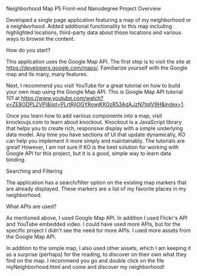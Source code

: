 Neighborhood Map P5 Front-end Nanodegree
Project Overview

Developed a single page application featuring a map of my neighborhood or a neighborhood. Added additional functionality to this map including highlighted locations, third-party data about those locations and various ways to browse the content.

How do you start?

This application uses the Google Map API. The first step is to visit the site at https://developers.google.com/maps/. Familiarize yourself with the Google map and its many, many features. 

Next, I recommend you visit YouTube for a great tutorial on how to build your own map using the Google Map API. This is Google Map API tutorial 101 at https://www.youtube.com/watch?v=ZE8ODPL2VPI&list=PLrtRjIOGYRowjKK0zR53AdAJzN7tqIV9H&index=1.

Once you learn how to add various components into a map, visit knockoujs.com to learn about knockout. Knockout is a JavaScript library that helps you to create rich, responsive display with a simple underlying data model. Any time you have sections of UI that update dynamically, KO can help you implement it more simply and maintainably. The tutorials are great! However, I am not sure if KO is the best solution for working with Google API for this project, but it is a good, simple way to learn data binding. 

Searching and Filtering

The application has a search/filter option on the existing map markers that are already displayed. These markers are a list of my favorite places in my neighborhood.

What APIs are used?

As mentioned above, I used Google Map API. In addition I used Flickr's API and YouTube embedded video. I could have used more APIs, but for the specific project I didn't see the need for more APIs. I used more assets from the Google Map API.

In addition to the simple map, I also used other assets, which I am keeping it as a surprise (perhaps) for the reading, to discover on their own what they find on the map. I recommend you go and double click on the file myNeighborhood.html and come and discover my neighborhood!